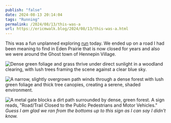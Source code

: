 ```yaml
---
publish: "false"
date: 2024-08-13 20:14:04
tags: "Running"
permalink: /2024/08/13/this-was-a
url: https://ericmwalk.blog/2024/08/13/this-was-a.html
---
```


This was a fun unplanned exploring [run](https://strava.com/activities/12141382453) today. We ended up on a road I had been meaning to find in Eden Prairie that is now closed for years and also we were around the Ghost town of Hennepin Village.

![Dense green foliage and grass thrive under direct sunlight in a woodland clearing, with lush trees framing the scene against a clear blue sky.](https://ericmwalk.blog/uploads/2024/img-1502.jpeg)

![A narrow, slightly overgrown path winds through a dense forest with lush green foliage and thick tree canopies, creating a serene, shaded environment.](https://ericmwalk.blog/uploads/2024/img-1504.jpeg)

![A metal gate blocks a dirt path surrounded by dense, green forest. A sign reads, "Road/Trail Closed to the Public Pedestrians and Motor Vehicles."](https://ericmwalk.blog/uploads/2024/img-1505.jpeg)
*Guess I am glad we ran from the bottoms up to this sign as I can say I didn’t know.*